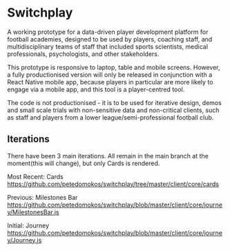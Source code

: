 # Switchplay

A working prototype for a data-driven player development platform for football academies, designed to be used by players, coaching staff, and multidisciplinary teams of staff that included sports scientists, medical professionals, psychologists, and other stakeholders.

This prototype is responsive to laptop, table and mobile screens. However, a fully productionised version will only be released in conjunction with a React Native mobile app, because players in particular are more likely to engage via a mobile app, and this tool is a player-centred tool.

The code is not productionised - it is to be used for iterative design, demos and small scale trials with non-sensitive data and non-critical clients, such as staff and players from a lower league/semi-professional football club.

## Iterations

There have been 3 main iterations. All remain in the main branch at the moment(this will change), but only Cards is rendered.

Most Recent: Cards https://github.com/petedomokos/switchplay/tree/master/client/core/cards 

Previous: Milestones Bar https://github.com/petedomokos/switchplay/blob/master/client/core/journey/MilestonesBar.js

Initial: Journey https://github.com/petedomokos/switchplay/blob/master/client/core/journey/Journey.js


